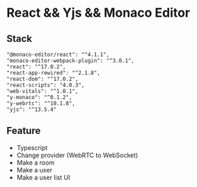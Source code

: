 # React && Yjs && Monaco Editor

## Stack

```
"@monaco-editor/react": "^4.1.1",
"monaco-editor-webpack-plugin": "^3.0.1",
"react": "^17.0.2",
"react-app-rewired": "^2.1.8",
"react-dom": "^17.0.2",
"react-scripts": "4.0.3",
"web-vitals": "^1.0.1",
"y-monaco": "^0.1.2",
"y-webrtc": "^10.1.8",
"yjs": "^13.5.4"
```

## Feature
- Typescript
- Change provider (WebRTC to WebSocket)
- Make a room
- Make a user
- Make a user list UI
